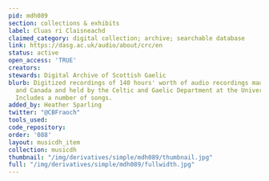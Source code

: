 ```yaml
---
pid: mdh089
section: collections & exhibits
label: Cluas ri Claisneachd
claimed_category: digital collection; archive; searchable database
link: https://dasg.ac.uk/audio/about/crc/en
status: active
open_access: 'TRUE'
creators:
stewards: Digital Archive of Scottish Gaelic
blurb: Digitized recordings of 140 hours' worth of audio recordings made in Scotland
  and Canada and held by the Celtic and Gaelic Department at the University of Glasgow.
  Includes a number of songs.
added_by: Heather Sparling
twitter: "@CBFraoch"
tools_used:
code_repository:
order: '088'
layout: musicdh_item
collection: musicdh
thumbnail: "/img/derivatives/simple/mdh089/thumbnail.jpg"
full: "/img/derivatives/simple/mdh089/fullwidth.jpg"
---
```

